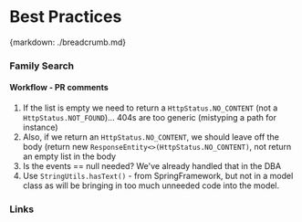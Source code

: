 # Best Practices
{markdown: ./breadcrumb.md}

### Family Search

#### Workflow - PR comments

1. If the list is empty we need to return a ```HttpStatus.NO_CONTENT``` (not a ```HttpStatus.NOT_FOUND```)... 404s are 
   too generic (mistyping a path for instance)
2. Also, if we return an ```HttpStatus.NO_CONTENT```, we should leave off the body (return new 
   ```ResponseEntity<>(HttpStatus.NO_CONTENT)```, not return an empty list in the body
3. Is the events == null needed? We've already handled that in the DBA
4. Use ```StringUtils.hasText()``` - from SpringFramework, but not in a model class as will be bringing in too much unneeded 
   code into the model.

### Links
